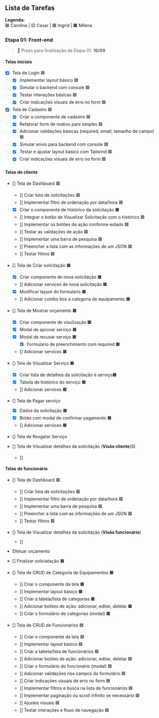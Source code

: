 ## Lista de Tarefas

**Legenda:**  
🟦 Carolina | 🟨 Cesar | 🟩 Ingrid | 🟧 Milena 

### Etapa 01: Front-end 

> 📅 Prazo para finalização da Etapa 01: **16/09**

#### Telas iniciais
- [x] Tela de Login 🟦
  - [x] Implementar layout básico 🟦
  - [x] Simular o backend com console 🟦
  - [x] Testar interações básicas 🟦
  - [x] Criar indicações visuais de erro no form 🟦

- [x] Tela de Cadastro 🟦
  - [x] Criar o componente de cadastro 🟦
  - [x] Refatorar form de reativo para simples 🟦
  - [x] Adicionar validações básicas (required, email, tamanho de campo) 🟦
  - [x] Simular envio para backend com console 🟦
  - [x] Testar e ajustar layout básico com Tailwind 🟦
  - [x] Criar indicações visuais de erro no form 🟦

#### Telas de cliente
- [] Tela de Dashboard 🟩
  - [] Criar lista de solicitações 🟩
  - [] Implementar filtro de ordenação por data/hora 🟩
  - [x] Criar o componente de histórico da solicitação 🟧
  - [] Integrar o botão de Visualizar Solicitação com o histórico 🟩
  - [] Implementar os botões de ação conforme estado  🟩
  - [] Testar as validações de ação  🟩
  - [] Implementar uma barra de pesquisa  🟩
  - [] Preencher a lista com as informações de um JSON  🟩
  - [] Testar filtros  🟩

- [] Tela de Criar solicitação 🟧
  - [x] Criar componente de nova solicitação 🟧
  - [] Adicionar services de nova solicitação 🟧
  - [x] Modificar layuot do formulario 🟧
  - [] Adicionar combo box a categoria de equipamento 🟧

- [] Tela de Mostrar orçamento 🟧
  - [x] Criar componente de visulização 🟧
  - [x] Modal de aprovar serviço 🟧
  - [x] Modal de recusar serviço 🟧
    -[x] Formulario de preenchimento com required 🟧
  - [] Adicionar services 🟧

- [] Tela de Visualizar Serviço 🟧
  - [x] Criar lista de detalhes da solicitação e serviço🟧
  - [x] Tabela de histórico do serviço 🟧
  - [] Adicionar services 🟧

- [] Tela de Pagar serviço
  - [x] Dados da solicitação 🟧
  - [x] Botão com modal de confirmar pagamento 🟧
  - [] Adicionar services 🟧

- [] Tela de Resgatar Serviço

- [] Tela de Visualizar detalhes da solicitação (**Visão cliente**)🟨
  - [] 

#### Telas de funcionário
- [] Tela de Dashboard  🟩
  - [] Criar lista de solicitações 🟩
  - [] Implementar filtro de ordenação por data/hora 🟩
  - [] Implementar uma barra de pesquisa  🟩
  - [] Preencher a lista com as informações de um JSON  🟩
  - [] Testar filtros  🟩


- [] Tela de Visualizar detalhes da solicitação (**Visão funcionário**)
  - [] 

- Efetuar orçamento 

- [] Finalizar soliciatação 🟧

- [] Tela de CRUD de Categoria de Equipamentos 🟧
  - [] Criar o componente da tela 🟧
  - [] Implementar layout básico 🟧
  - [] Criar a tabela/lista de categorias 🟧
  - [] Adicionar botões de ação: adicionar, editar, deletar 🟧
  - [] Criar o formulário de categorias (modal) 🟧

- [] Tela de CRUD de Funcionários 🟦
  - [] Criar o componente da tela 🟦
  - [] Implementar layout básico 🟦
  - [] Criar a tabela/lista de funcionários 🟦
  - [] Adicionar botões de ação: adicionar, editar, deletar 🟦
  - [] Criar o formulário de funcionário (modal) 🟦
  - [] Adicionar validações nos campos do formulário 🟦
  - [] Criar indicações visuais de erro no form 🟦
  - [] Implementar filtros e busca na lista de funcionários 🟦
  - [] Implementar paginação ou scroll infinito se necessário 🟦
  - [] Ajustes visuais 🟦
  - [] Testar interações e fluxo de navegação 🟦
